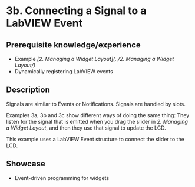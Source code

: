 3b. Connecting a Signal to a LabVIEW Event
==========================================

Prerequisite knowledge/experience
---------------------------------
- Example _[2. Managing a Widget Layout](../2. Managing a Widget Layout/)_
- Dynamically registering LabVIEW events


Description
-----------
Signals are similar to Events or Notifications. Signals are handled by slots.

Examples 3a, 3b and 3c show different ways of doing the same thing:  They
listen for the signal that is emitted when you drag the slider in _2. Managing a
Widget Layout_, and then they use that signal to update the LCD.

This example uses a LabVIEW Event structure to connect the slider to the LCD.


Showcase
--------
- Event-driven programming for widgets
